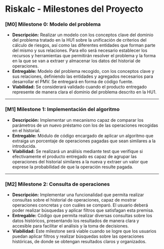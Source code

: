 # Riskalc - Milestones del Proyecto

### [M0] Milestone 0: Modelo del problema
- **Descripción:** Realizar un modelo con los conceptos clave del dominio del problema tratado en la HU1 sobre la unificación de criterios del cálculo de riesgos, así como las diferentes entidades que forman parte del mismo y sus relaciones. Para ello será necesario establecer los recursos y herramientas que permitirán resolver el problema y la forma en la que se van a extraer y almacenar los datos del historial de operaciones.
- **Entregable:** Modelo del problema recogido, con los conceptos clave y sus relaciones, definiendo las entidades y agregados necesarios para desarrollar el PMV. Se entregará en forma de código fuente.  
- **Viabilidad:** Se considerará validado cuando el producto entregado represente de manera clara el dominio del problema descrito en la HU1.

---

### [M1] Milestone 1: Implementación del algoritmo  
- **Descripción:** Implementar un mecanismo capaz de comparar los parámetros de un nuevo préstamo con los de las operaciones recogidas en el historial.
- **Entregable:** Módulo de código encargado de aplicar un algoritmo que extraiga un porcentaje de operaciones pagadas que sean similares a la introducida.
- **Viabilidad:** Se realizará un análisis mediante test que verifique si efectivamente el producto entregado es capaz de agrupar las operaciones del historial similares a la nueva y extraer un valor que exprese la probabilidad de que la operación resulte pagada.

---

### [M2] Milestone 2: Consulta de operaciones
- **Descripción:** Implementar una funcionalidad que permita realizar consultas sobre el historial de operaciones, capaz de mostrar operaciones concretas y con cuáles se comparó. El usuario deberá poder realizar búsquedas y aplicar filtros que satisfagan esta premisa.
- **Entregable:** Código que permita realizar diversas consultas sobre los datos históricos, presentando los resultados de manera clara y accesible para facilitar el análisis y la toma de decisiones.
- **Viabilidad:** Este milestone será viable cuando se logre que los usuarios puedan aplicar filtros y realizar búsquedas sobre las operaciones históricas, de donde se obtengan resultados claros y organizados.
